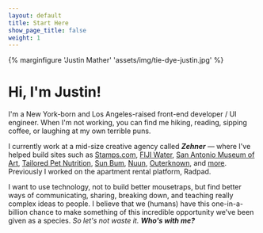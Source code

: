 ```yaml
---
layout: default
title: Start Here
show_page_title: false
weight: 1
---
```


{% marginfigure 'Justin Mather' 'assets/img/tie-dye-justin.jpg' %}

# Hi, I'm Justin!

<!-- About Me -->
I'm a New York-born and Los Angeles-raised front-end developer / UI engineer. When I'm not working, you can find me hiking, reading, sipping coffee, or laughing at my own terrible puns.


<!-- My Work -->
I currently work at a mid-size creative agency called **_Zehner_** — where I've helped build sites such as [Stamps.com](https://store.stamps.com/), [FIJI Water](https://www.fijiwater.com), [San Antonio Museum of Art](https://www.samuseum.org/), [Tailored Pet Nutrition](https://tailoredpet.com/), [Sun Bum](https://www.trustthebum.com/), [Nuun](https://ourcommunity.nuunlife.com/), [Outerknown](https://www.outerknown.com/), and [more](https://www.zehnergroup.com/work). Previously I worked on the apartment rental platform, Radpad.

<!-- {% maincolumn 'assets/img/projects-quilt.png' '' %} -->

<!-- My Interests -->
I want to use technology, not to build better mousetraps, but find better ways of communicating, sharing, breaking down, and teaching really complex ideas to people. I believe that we (humans) have this one-in-a-billion chance to make something of this incredible opportunity we've been given as a species. *So let's not waste it.* ***Who's with me?***

  <!-- I'm also interested in helping destigmatize mental illness, and create value systems to help people decide how to spend their time. -->